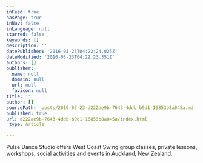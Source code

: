 ```yaml
---
inFeed: true
hasPage: true
inNav: false
inLanguage: null
starred: false
keywords: []
description: ''
datePublished: '2016-03-23T04:22:24.025Z'
dateModified: '2016-03-23T04:22:23.351Z'
authors: []
publisher:
  name: null
  domain: null
  url: null
  favicon: null
title: ''
author: []
sourcePath: _posts/2016-03-23-d222ae9b-7643-4ddb-b9d1-16853b8a045a.md
published: true
url: d222ae9b-7643-4ddb-b9d1-16853b8a045a/index.html
_type: Article

---
```

Pulse Dance Studio offers West Coast Swing group classes, private lessons, workshops, social activities and events in Auckland, New Zealand.